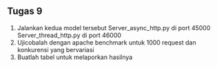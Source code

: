 ## Tugas 9

1. Jalankan kedua model tersebut
Server_async_http.py di port 45000
Server_thread_http.py di port 46000
2. Ujicobalah dengan apache benchmark untuk 1000 request dan konkurensi yang bervariasi
3. Buatlah tabel untuk melaporkan hasilnya
